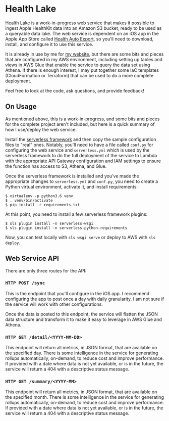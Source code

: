 Health Lake
===========

Health Lake is a work-in-progress web service that makes it possible to ingest
Apple HealthKit data into an Amazon S3 bucket, ready to be used as a queryable
data lake. The web service is dependent on an iOS app in the Apple App Store
called [Health Auto Export](https://apps.apple.com/us/app/health-auto-export-json-csv/id1115567069),
so you'll need to download, install, and configure it to use this service.

It is already in use by me for [my website](https://cleverdevil.io/health), but
there are some bits and pieces that are configured in my AWS environment,
including setting up tables and views in AWS Glue that enable the service to
query the data set using Athena. If there is enough interest, I may put together
some IaC templates (CloudFormation or Terraform) that can be used to do a more
complete deployment.

Feel free to look at the code, ask questions, and provide feedback!

On Usage
--------

As mentioned above, this is a work-in-progress, and some bits and pieces for the
complete project aren't included, but here is a quick summary of how I
use/deploy the web service.

Install the [serverless framework](https://serverless.com) and then copy the
sample configuration files to "real" ones. Notably, you'll need to have a file
called `conf.py` for configuring the web service and `serverless.yml` which is
used by the serverless framework to do the full deployment of the service to
Lambda with the appropriate API Gateway configuration and IAM settings to ensure
the function has access to S3, Athena, and Glue.

Once the serverless framework is installed and you've made the appropriate
changes to `serverless.yml` and `conf.py`, you need to create a Python virtual
environment, activate it, and install requirements:

```
$ virtualenv -p python3.6 venv
$ . venv/bin/activate
$ pip install -r requirements.txt
```

At this point, you need to install a few serverless framework plugins:

```
$ sls plugin install -n serverless-wsgi
$ sls plugin install -n serverless-python-requirements
```

Now, you can test locally with `sls wsgi serve` or deploy to AWS with `sls
deploy`.

Web Service API 
---------------

There are only three routes for the API:

### `HTTP POST /sync`

This is the endpoint that you'll configure in the iOS app. I recommend
configuring the app to post once a day with daily granularity. I am not sure if
the service will work with other configurations.

Once the data is posted to this endpoint, the service will flatten the JSON data
structure and transform it to make it easy to leverage in AWS Glue and Athena.

### `HTTP GET /detail/<YYYY-MM-DD>`

This endpoint will return all metrics, in JSON format, that are available on the
specified day. There is some intelligence in the service for generating rollups
automatically, on-demand, to reduce cost and improve performance. If provided
with a date where data is not yet available, or is in the future, the service
will return a 404 with a descriptive status message.

### `HTTP GET /summary/<YYYY-MM>`

This endpoint will return all metrics, in JSON format, that are available on the
specified month. There is some intelligence in the service for generating rollups
automatically, on-demand, to reduce cost and improve performance. If provided
with a date where data is not yet available, or is in the future, the service
will return a 404 with a descriptive status message.

